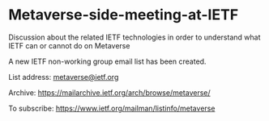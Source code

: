 # Metaverse-side-meeting-at-IETF

Discussion about the related IETF technologies in order to understand what IETF can or cannot do on Metaverse


A new IETF non-working group email list has been created.

List address: metaverse@ietf.org

Archive:  https://mailarchive.ietf.org/arch/browse/metaverse/

To subscribe:  https://www.ietf.org/mailman/listinfo/metaverse
